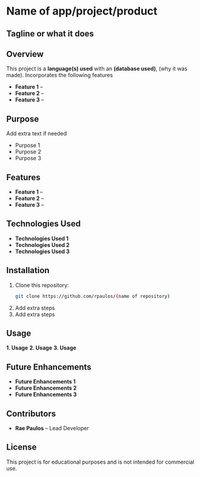 # Name of app/project/product
## Tagline or what it does

## Overview
This project is a **language(s) used** with an **(database used)**, (why it was made). Incorporates the following features

- **Feature 1** – 
- **Feature 2** – 
- **Feature 3** – 

## Purpose
Add extra text if needed
- Purpose 1
- Purpose 2
- Purpose 3

## Features
- **Feature 1** – 
- **Feature 2** – 
- **Feature 3** – 

## Technologies Used
- **Technologies Used 1**
- **Technologies Used 2**
- **Technologies Used 3**

## Installation
1. Clone this repository:
   ```sh
   git clone https://github.com/rpaulos/(name of repository)
   ```
2. Add extra steps
3. Add extra steps

## Usage
**1. Usage**
**2. Usage**
**3. Usage**

## Future Enhancements
- **Future Enhancements 1**
- **Future Enhancements 2**
- **Future Enhancements 3**

## Contributors
- **Rae Paulos** – Lead Developer

## License
This project is for educational purposes and is not intended for commercial use.
